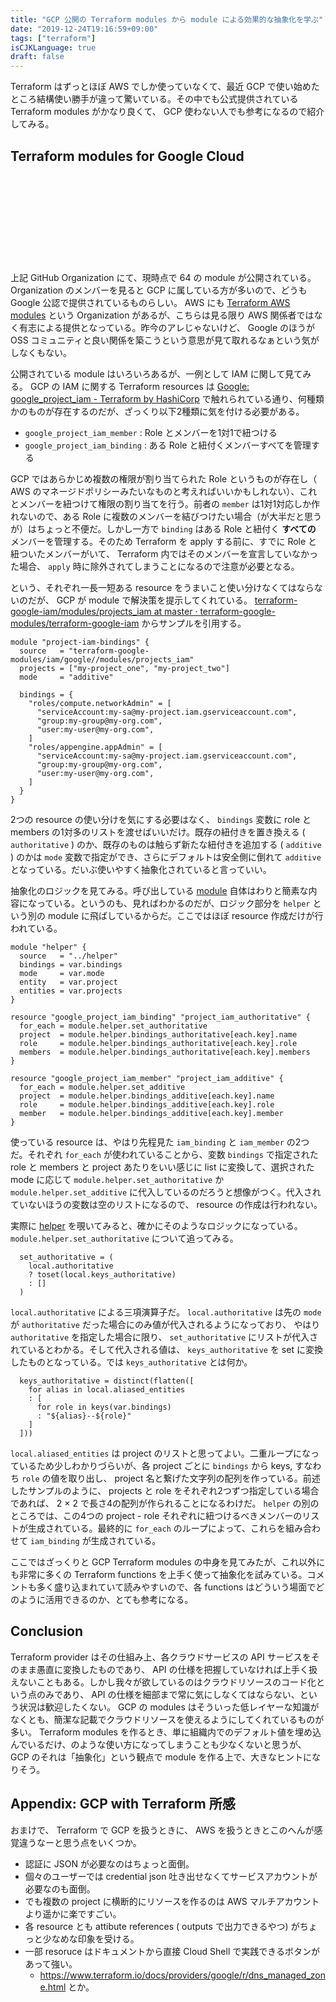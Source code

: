 ```yaml
---
title: "GCP 公開の Terraform modules から module による効果的な抽象化を学ぶ"
date: "2019-12-24T19:16:59+09:00"
tags: ["terraform"]
isCJKLanguage: true
draft: false
---
```


Terraform はずっとほぼ AWS でしか使っていなくて、最近 GCP で使い始めたところ結構使い勝手が違って驚いている。その中でも公式提供されている Terraform modules がかなり良くて、 GCP 使わない人でも参考になるので紹介してみる。

## Terraform modules for Google Cloud

<div class="iframely-embed"><div class="iframely-responsive" style="height: 140px; padding-bottom: 0;"><a href="https://github.com/terraform-google-modules" data-iframely-url="//cdn.iframe.ly/l2qMnlK"></a></div></div><script async src="//cdn.iframe.ly/embed.js" charset="utf-8"></script>

上記 GitHub Organization にて、現時点で 64 の module が公開されている。 Organization のメンバーを見ると GCP に属している方が多いので、どうも Google 公認で提供されているものらしい。 AWS にも [Terraform AWS modules](https://github.com/terraform-aws-modules) という Organization があるが、こちらは見る限り AWS 関係者ではなく有志による提供となっている。昨今のアレじゃないけど、 Google のほうが OSS コミュニティと良い関係を築こうという意思が見て取れるなぁという気がしなくもない。

公開されている module はいろいろあるが、一例として IAM に関して見てみる。 GCP の IAM に関する Terraform resources は [Google: google_project_iam - Terraform by HashiCorp](https://www.terraform.io/docs/providers/google/r/google_project_iam.html) で触れられている通り、何種類かのものが存在するのだが、ざっくり以下2種類に気を付ける必要がある。

* `google_project_iam_member` : Role とメンバーを1対1で紐つける
* `google_project_iam_binding` : ある Role と紐付くメンバーすべてを管理する

GCP ではあらかじめ複数の権限が割り当てられた Role というものが存在し（ AWS のマネージドポリシーみたいなものと考えればいいかもしれない）、これとメンバーを紐つけて権限の割り当てを行う。前者の `member` は1対1対応しか作れないので、ある Role に複数のメンバーを結びつけたい場合（が大半だと思うが）はちょっと不便だ。しかし一方で `binding` はある Role と紐付く **すべての** メンバーを管理する。そのため Terraform を apply する前に、すでに Role と紐ついたメンバーがいて、 Terraform 内ではそのメンバーを宣言していなかった場合、 `apply` 時に除外されてしまうことになるので注意が必要となる。

という、それぞれ一長一短ある resource をうまいこと使い分けなくてはならないのだが、 GCP が module で解決策を提示してくれている。 [terraform-google-iam/modules/projects_iam at master · terraform-google-modules/terraform-google-iam](https://github.com/terraform-google-modules/terraform-google-iam/tree/master/modules/projects_iam) からサンプルを引用する。

```hcl
module "project-iam-bindings" {
  source   = "terraform-google-modules/iam/google//modules/projects_iam"
  projects = ["my-project_one", "my-project_two"]
  mode     = "additive"

  bindings = {
    "roles/compute.networkAdmin" = [
      "serviceAccount:my-sa@my-project.iam.gserviceaccount.com",
      "group:my-group@my-org.com",
      "user:my-user@my-org.com",
    ]
    "roles/appengine.appAdmin" = [
      "serviceAccount:my-sa@my-project.iam.gserviceaccount.com",
      "group:my-group@my-org.com",
      "user:my-user@my-org.com",
    ]
  }
}
```

2つの resource の使い分けを気にする必要はなく、 `bindings` 変数に role と members の1対多のリストを渡せばいいだけ。既存の紐付きを置き換える ( `authoritative` ) のか、既存のものは触らず新たな紐付きを追加する ( `additive` ) のかは `mode` 変数で指定ができ、さらにデフォルトは安全側に倒れて `additive` となっている。だいぶ使いやすく抽象化されていると言っていい。

抽象化のロジックを見てみる。呼び出している [module](https://github.com/terraform-google-modules/terraform-google-iam/blob/master/modules/projects_iam/main.tf) 自体はわりと簡素な内容になっている。というのも、見ればわかるのだが、ロジック部分を `helper` という別の module に飛ばしているからだ。ここではほぼ resource 作成だけが行われている。

```hcl
module "helper" {
  source   = "../helper"
  bindings = var.bindings
  mode     = var.mode
  entity   = var.project
  entities = var.projects
}

resource "google_project_iam_binding" "project_iam_authoritative" {
  for_each = module.helper.set_authoritative
  project  = module.helper.bindings_authoritative[each.key].name
  role     = module.helper.bindings_authoritative[each.key].role
  members  = module.helper.bindings_authoritative[each.key].members
}

resource "google_project_iam_member" "project_iam_additive" {
  for_each = module.helper.set_additive
  project  = module.helper.bindings_additive[each.key].name
  role     = module.helper.bindings_additive[each.key].role
  member   = module.helper.bindings_additive[each.key].member
}
```

使っている resource は、やはり先程見た `iam_binding` と `iam_member` の2つだ。それぞれ `for_each` が使われていることから、変数 `bindings` で指定された role と members と project あたりをいい感じに list に変換して、選択された mode に応じて `module.helper.set_authoritative` か `module.helper.set_additive` に代入しているのだろうと想像がつく。代入されていないほうの変数は空のリストになるので、 resource の作成は行われない。

実際に [helper](https://github.com/terraform-google-modules/terraform-google-iam/blob/master/modules/helper/main.tf) を覗いてみると、確かにそのようなロジックになっている。 `module.helper.set_authoritative` について追ってみる。

```hcl
  set_authoritative = (
    local.authoritative
    ? toset(local.keys_authoritative)
    : []
  )
```

`local.authoritative` による三項演算子だ。 `local.authoritative` は先の `mode` が `authoritative` だった場合にのみ値が代入されるようになっており、 やはり `authoritative` を指定した場合に限り、 `set_authoritative` にリストが代入されているとわかる。そして代入される値は、 `keys_authoritative` を set に変換したものとなっている。では `keys_authoritative` とは何か。

```hcl
  keys_authoritative = distinct(flatten([
    for alias in local.aliased_entities
    : [
      for role in keys(var.bindings)
      : "${alias}--${role}"
    ]
  ]))
```

`local.aliased_entities` は project のリストと思ってよい。二重ループになっているため少しわかりづらいが、各 project ごとに `bindings` から keys, すなわち `role` の値を取り出し、 project 名と繋げた文字列の配列を作っている。前述したサンプルのように、 projects と role をそれぞれ2つずつ指定している場合であれば、 2 × 2 で長さ4の配列が作られることになるわけだ。 `helper` の別のところでは、この4つの project - role それぞれに紐つけるべきメンバーのリストが生成されている。最終的に `for_each` のループによって、これらを組み合わせて `iam_binding` が生成されている。

ここではざっくりと GCP Terraform modules の中身を見てみたが、これ以外にも非常に多くの Terraform functions を上手く使って抽象化を試みている。コメントも多く盛り込まれていて読みやすいので、各 functions はどういう場面でどのように活用できるのか、とても参考になる。

## Conclusion

Terraform provider はその仕組み上、各クラウドサービスの API サービスをそのまま愚直に変換したものであり、 API の仕様を把握していなければ上手く扱えないこともある。しかし我々が欲しているのはクラウドリソースのコード化という点のみであり、 API の仕様を細部まで常に気にしなくてはならない、という状況は歓迎したくない。 GCP の modules はそういった低レイヤーな知識がなくとも、簡潔な記載でクラウドリソースを使えるようにしてくれているものが多い。 Terraform modules を作るとき、単に組織内でのデフォルト値を埋め込んでいるだけ、のような使い方になってしまうことも少なくないと思うが、 GCP のそれは「抽象化」という観点で module を作る上で、大きなヒントになりそう。

## Appendix: GCP with Terraform 所感

おまけで、 Terraform で GCP を扱うときに、 AWS を扱うときとこのへんが感覚違うなーと思う点をいくつか。

* 認証に JSON が必要なのはちょっと面倒。
* 個々のユーザーでは credential json 吐き出せなくてサービスアカウントが必要なのも面倒。 
* でも複数の project に横断的にリソースを作るのは AWS マルチアカウントより遥かに楽ですごい。
* 各 resource とも attibute references ( outputs で出力できるやつ) がちょっと少なめな印象を受ける。
* 一部 resoruce はドキュメントから直接 Cloud Shell で実践できるボタンがあって強い。
  * https://www.terraform.io/docs/providers/google/r/dns_managed_zone.html とか。

